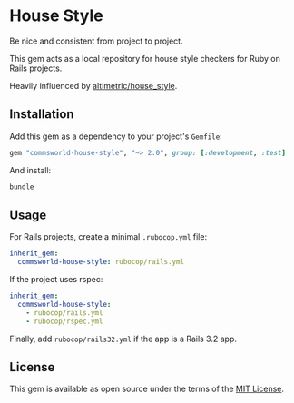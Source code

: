 # House Style

Be nice and consistent from project to project.

This gem acts as a local repository for house style checkers for Ruby on Rails projects.

Heavily influenced by [altimetric/house_style].

## Installation

Add this gem as a dependency to your project's `Gemfile`:

```ruby
gem "commsworld-house-style", "~> 2.0", group: [:development, :test]
```

And install:

```bash
bundle
```

## Usage

For Rails projects, create a minimal `.rubocop.yml` file:

```yml
inherit_gem:
  commsworld-house-style: rubocop/rails.yml
```

If the project uses rspec:

```yml
inherit_gem:
  commsworld-house-style:
    - rubocop/rails.yml
    - rubocop/rspec.yml
```

Finally, add `rubocop/rails32.yml` if the app is a Rails 3.2 app.

## License

This gem is available as open source under the terms of the [MIT License].

[altimetric/house_style]: https://github.com/altimetric/house_style
[MIT License]: https://opensource.org/licenses/MIT
